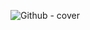 ![Github - cover](https://user-images.githubusercontent.com/48633090/131904639-83c5a3d3-53d6-46e5-927b-c0b962d8196a.png)

